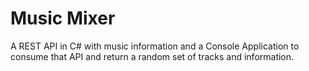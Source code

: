 # Music Mixer
A REST API in C# with music information and a Console Application to consume that API and return a random set of tracks and information.
